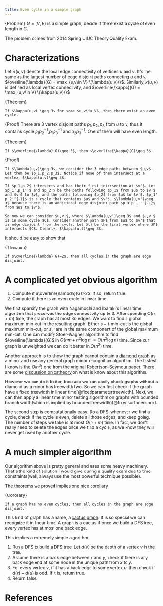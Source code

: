 ```yaml
---
title: Even cycle in a simple graph
---
```


{Problem}
    $G=(V,E)$ is a simple graph, decide if there exist a cycle of even length in $G$.

The problem comes from 2014 Spring UIUC Theory Qualify Exam. 

# Characterizations
Let $\lambda(u,v)$ denote the local edge connectivity of vertices $u$ and $v$. It's the same as the largest number of edge disjoint paths connecting $u$ and $v$. $\overline{\lambda}(G) = \max_{u,v\in V} \{\lambda(u,v)\}$. Similarly, $\kappa(u,v)$ is defined as local vertex connectivity, and $\overline{\kappa}(G) = \max_{u,v\in V} \{\kappa(u,v)\}$

{Theorem}
    
    If $\kappa(u,v) \geq 3$ for some $u,v\in V$, then there exist an even cycle.

{Proof}
    There are 3 vertex disjoint paths $p_1,p_2,p_3$ from $u$ to $v$, thus it contains cycle $p_1 p_2^{-1}$,$p_1 p_3^{-1}$ and $p_2 p_3^{-1}$. One of them will have even length. 

{Theorem}
    
    If $\overline{\lambda}(G)\geq 3$, then $\overline{\kappa}(G)\geq 3$.

{Proof}
    
    If $\lambda(u,v)\geq 3$, we consider the 3 edge paths between $u,v$. Let them be $p_1,p_2,p_3$. Notice if none of them intersect at a vertex, $\kappa(u,v)\geq 3$.

    If $p_1,p_2$ intersects and has their first intersection at $v'$. Let $p_1',p_1''$ and $p_2'$ be the paths following $p_1$ from $u$ to $v'$ and $v'$ to $v$, and the paths following $p_2$ from $u$ to $v'$. $p_1' p_2'^{-1}$ is a cycle that contains $u$ and $v'$. $\lambda(u,v')\geq 3$ because there is an additional edge disjoint path $p_3 p_1''^{-1}$ from $u$ to $v'$.

    So now we can consider $u,v'$, where $\lambda(u,v')\geq 3$ and $u,v'$ is in some cycle $C$. Consider another path $P$ from $u$ to $v'$ that is edge disjoint from the cycle. Let $t$ be the first vertex where $P$ intersects $C$. Clearly, $\kappa(u,t)\geq 3$. 

It should be easy to show that

{Theorem}

    If $\overline{\lambda}(G)=2$, then all cycles in the graph are edge disjoint.

# A complicated yet obvious algorithm

1. Compute if $\overline{\lambda}(G)>2$, if so, return true.
2. Compute if there is an even cycle in linear time.

We first sparsify the graph with Nagamochi and Ibaraki's linear time algorithm that preserves the edge connectivity up to $3$. After spending $O(n+m)$ time, the graph has at most $3n$ edges. 
We want to find a global maximum min-cut in the resulting graph. Either $s-t$-min-cut is the global maximum min-cut, or $s,t$ are in the same component of the global maximum min-cut. One can modify Stoer-Wagner algorithm to find $\overline{\lambda}(G)$ in $O(nm+n^2\log n)=O(n^2\log n)$ time. Since our graph is unweighted we can do it better in $O(n^2)$ time.

Another approach is to show the graph cannot contain a [diamond graph](http://en.wikipedia.org/wiki/Diamond_graph) as a minor and use any general graph minor recognition algorithm. The fastest I know is the $O(n^3)$ one from the original Robertson–Seymour paper. There are some [discussion on cstheory](http://cstheory.stackexchange.com/questions/7928/the-complexity-of-determining-if-a-fixed-graph-is-a-minor-of-another) on what is know about this algorithm.

However we can do it better, because we can easily check graphs without a diamond as a minor has treewidth two. So we can first check if the graph have a fixed treewidth in linear time[@fixedparametertreewidth]. Next, we can then apply a linear time minor testing algorithm on graphs with bounded branch width(which is implied by bounded treewidth)[@fixedsurfaceminor]. 

The second step is computationally easy. Do a DFS, whenever we find a cycle, check if the cycle is even, delete all those edges, and keep going. The number of steps we take is at most $O(n+m)$ time. In fact, we don't really need to delete the edges once we find a cycle, as we know they will never get used by another cycle.

# A much simpler algorithm
Our algorithm above is pretty general and uses some heavy machinery. That's the kind of solution I would give during a qualify exam due to time constraints(well, always use the most powerful technique possible). 

The theorems we proved implies one nice corollary

{Corollary}

    If a graph has no even cycles, then all cycles in the graph are edge disjoint.

This kind of graph has a name, a [cactus graph](http://en.wikipedia.org/wiki/Cactus_graph). It is so special we can recognize it in linear time. A graph is a cactus if once we build a DFS tree, every vertex has at most one back edge.

This implies a extremely simple algorithm

1. Run a DFS to build a DFS tree. Let $d(v)$ be the depth of a vertex $v$ in the tree.
2. Assume there is a back edge between $x$ and $y$, check if there is any back edge end at some node in the unique path from $x$ to $y$.
3. For every vertex $v$, if it has a back edge to some vertex $u$, then check if $d(v)-d(u)$ is odd. If it is, return true.
4. Return false.

# References
